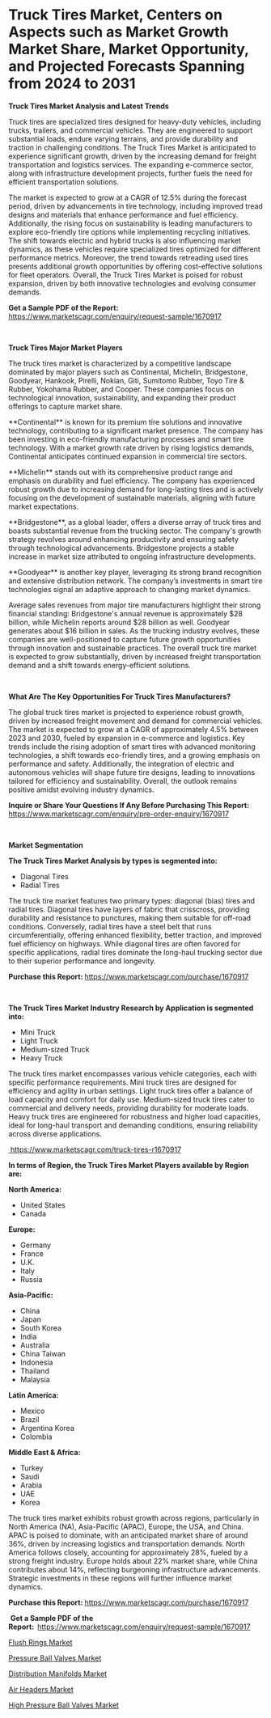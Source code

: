 <p><h1>Truck Tires Market, Centers on Aspects such as Market Growth Market Share, Market Opportunity, and Projected Forecasts Spanning from 2024 to 2031</h1></p><p><strong>Truck Tires Market Analysis and Latest Trends</strong></p>
<p><p>Truck tires are specialized tires designed for heavy-duty vehicles, including trucks, trailers, and commercial vehicles. They are engineered to support substantial loads, endure varying terrains, and provide durability and traction in challenging conditions. The Truck Tires Market is anticipated to experience significant growth, driven by the increasing demand for freight transportation and logistics services. The expanding e-commerce sector, along with infrastructure development projects, further fuels the need for efficient transportation solutions.</p><p>The market is expected to grow at a CAGR of 12.5% during the forecast period, driven by advancements in tire technology, including improved tread designs and materials that enhance performance and fuel efficiency. Additionally, the rising focus on sustainability is leading manufacturers to explore eco-friendly tire options while implementing recycling initiatives. The shift towards electric and hybrid trucks is also influencing market dynamics, as these vehicles require specialized tires optimized for different performance metrics. Moreover, the trend towards retreading used tires presents additional growth opportunities by offering cost-effective solutions for fleet operators. Overall, the Truck Tires Market is poised for robust expansion, driven by both innovative technologies and evolving consumer demands.</p></p>
<p><strong>Get a Sample PDF of the Report:&nbsp;</strong> <a href="https://www.marketscagr.com/enquiry/request-sample/1670917?utm_campaign=1952&utm_medium=2&utm_source=Github&utm_content=ia&utm_term=20122024&utm_id=truck-tires">https://www.marketscagr.com/enquiry/request-sample/1670917</a></p>
<p>&nbsp;</p>
<p><strong>Truck Tires Major Market Players</strong></p>
<p><p>The truck tires market is characterized by a competitive landscape dominated by major players such as Continental, Michelin, Bridgestone, Goodyear, Hankook, Pirelli, Nokian, Giti, Sumitomo Rubber, Toyo Tire & Rubber, Yokohama Rubber, and Cooper. These companies focus on technological innovation, sustainability, and expanding their product offerings to capture market share.</p><p>**Continental** is known for its premium tire solutions and innovative technology, contributing to a significant market presence. The company has been investing in eco-friendly manufacturing processes and smart tire technology. With a market growth rate driven by rising logistics demands, Continental anticipates continued expansion in commercial tire sectors.</p><p>**Michelin** stands out with its comprehensive product range and emphasis on durability and fuel efficiency. The company has experienced robust growth due to increasing demand for long-lasting tires and is actively focusing on the development of sustainable materials, aligning with future market expectations.</p><p>**Bridgestone**, as a global leader, offers a diverse array of truck tires and boasts substantial revenue from the trucking sector. The company's growth strategy revolves around enhancing productivity and ensuring safety through technological advancements. Bridgestone projects a stable increase in market size attributed to ongoing infrastructure developments.</p><p>**Goodyear** is another key player, leveraging its strong brand recognition and extensive distribution network. The company’s investments in smart tire technologies signal an adaptive approach to changing market dynamics.</p><p>Average sales revenues from major tire manufacturers highlight their strong financial standing: Bridgestone's annual revenue is approximately $28 billion, while Michelin reports around $28 billion as well. Goodyear generates about $16 billion in sales. As the trucking industry evolves, these companies are well-positioned to capture future growth opportunities through innovation and sustainable practices. The overall truck tire market is expected to grow substantially, driven by increased freight transportation demand and a shift towards energy-efficient solutions.</p></p>
<p>&nbsp;</p>
<p><strong>What Are The Key Opportunities For Truck Tires Manufacturers?</strong></p>
<p><p>The global truck tires market is projected to experience robust growth, driven by increased freight movement and demand for commercial vehicles. The market is expected to grow at a CAGR of approximately 4.5% between 2023 and 2030, fueled by expansion in e-commerce and logistics. Key trends include the rising adoption of smart tires with advanced monitoring technologies, a shift towards eco-friendly tires, and a growing emphasis on performance and safety. Additionally, the integration of electric and autonomous vehicles will shape future tire designs, leading to innovations tailored for efficiency and sustainability. Overall, the outlook remains positive amidst evolving industry dynamics.</p></p>
<p><strong>Inquire or Share Your Questions If Any Before Purchasing This Report:</strong> <a href="https://www.marketscagr.com/enquiry/pre-order-enquiry/1670917?utm_campaign=1952&utm_medium=2&utm_source=Github&utm_content=ia&utm_term=20122024&utm_id=truck-tires">https://www.marketscagr.com/enquiry/pre-order-enquiry/1670917</a></p>
<p>&nbsp;</p>
<p><strong>Market Segmentation</strong></p>
<p><strong>The Truck Tires Market Analysis by types is segmented into:</strong></p>
<p><ul><li>Diagonal Tires</li><li>Radial Tires</li></ul></p>
<p><p>The truck tire market features two primary types: diagonal (bias) tires and radial tires. Diagonal tires have layers of fabric that crisscross, providing durability and resistance to punctures, making them suitable for off-road conditions. Conversely, radial tires have a steel belt that runs circumferentially, offering enhanced flexibility, better traction, and improved fuel efficiency on highways. While diagonal tires are often favored for specific applications, radial tires dominate the long-haul trucking sector due to their superior performance and longevity.</p></p>
<p><strong>Purchase this Report:&nbsp;</strong><a href="https://www.marketscagr.com/purchase/1670917?utm_campaign=1952&utm_medium=2&utm_source=Github&utm_content=ia&utm_term=20122024&utm_id=truck-tires">https://www.marketscagr.com/purchase/1670917</a></p>
<p>&nbsp;</p>
<p><strong>The Truck Tires Market Industry Research by Application is segmented into:</strong></p>
<p><ul><li>Mini Truck</li><li>Light Truck</li><li>Medium-sized Truck</li><li>Heavy Truck</li></ul></p>
<p><p>The truck tires market encompasses various vehicle categories, each with specific performance requirements. Mini truck tires are designed for efficiency and agility in urban settings. Light truck tires offer a balance of load capacity and comfort for daily use. Medium-sized truck tires cater to commercial and delivery needs, providing durability for moderate loads. Heavy truck tires are engineered for robustness and higher load capacities, ideal for long-haul transport and demanding conditions, ensuring reliability across diverse applications.</p></p>
<p><a href="https://www.marketscagr.com/truck-tires-r1670917?utm_campaign=1952&utm_medium=2&utm_source=Github&utm_content=ia&utm_term=20122024&utm_id=truck-tires">&nbsp;https://www.marketscagr.com/truck-tires-r1670917</a></p>
<p><strong>In terms of Region, the Truck Tires Market Players available by Region are:</strong></p>
<p>
    <p> <strong> North America: </strong>
        <ul>
            <li>United States</li>
            <li>Canada</li>
        </ul>
        </p> 
    <p> <strong> Europe: </strong>
        <ul>
            <li>Germany</li>
            <li>France</li>
            <li>U.K.</li>
            <li>Italy</li>
            <li>Russia</li>
        </ul>
        </p> 
    <p> <strong> Asia-Pacific: </strong>
        <ul>
            <li>China</li>
            <li>Japan</li>
            <li>South Korea</li>
            <li>India</li>
            <li>Australia</li>
            <li>China Taiwan</li>
            <li>Indonesia</li>
            <li>Thailand</li>
            <li>Malaysia</li>
        </ul>
        </p> 
    <p> <strong> Latin America: </strong>
        <ul>
            <li>Mexico</li>
            <li>Brazil</li>
            <li>Argentina Korea</li>
            <li>Colombia</li>
        </ul>
        </p> 
    <p> <strong> Middle East & Africa: </strong>
        <ul>
            <li>Turkey</li>
            <li>Saudi</li>
            <li>Arabia</li>
            <li>UAE</li>
            <li>Korea</li>
        </ul>
    </p>
    </p>
<p><p>The truck tires market exhibits robust growth across regions, particularly in North America (NA), Asia-Pacific (APAC), Europe, the USA, and China. APAC is poised to dominate, with an anticipated market share of around 36%, driven by increasing logistics and transportation demands. North America follows closely, accounting for approximately 28%, fueled by a strong freight industry. Europe holds about 22% market share, while China contributes about 14%, reflecting burgeoning infrastructure advancements. Strategic investments in these regions will further influence market dynamics.</p></p>
<p><strong>Purchase this Report: </strong><a href="https://www.marketscagr.com/purchase/1670917?utm_campaign=1952&utm_medium=2&utm_source=Github&utm_content=ia&utm_term=20122024&utm_id=truck-tires">https://www.marketscagr.com/purchase/1670917</a></p>
<p>&nbsp;<strong>Get a Sample PDF of the Report:&nbsp;&nbsp;</strong><a href="https://www.marketscagr.com/enquiry/request-sample/1670917?utm_campaign=1952&utm_medium=2&utm_source=Github&utm_content=ia&utm_term=20122024&utm_id=truck-tires">https://www.marketscagr.com/enquiry/request-sample/1670917</a></p>
<p><strong></strong></p>
<p><p><a href="https://www.linkedin.com/pulse/value-segmentation-share-andanalysis-flush-rings-market-projecting-uzt5f?utm_campaign=1952&utm_medium=2&utm_source=Github&utm_content=ia&utm_term=20122024&utm_id=truck-tires">Flush Rings Market</a></p><p><a href="https://www.linkedin.com/pulse/pressure-ball-valves-market-growth-overview-industry-trends-ahukf?utm_campaign=1952&utm_medium=2&utm_source=Github&utm_content=ia&utm_term=20122024&utm_id=truck-tires">Pressure Ball Valves Market</a></p><p><a href="https://www.linkedin.com/pulse/analytics-driven-insights-distribution-manifolds-market-revenue-v7sjf?utm_campaign=1952&utm_medium=2&utm_source=Github&utm_content=ia&utm_term=20122024&utm_id=truck-tires">Distribution Manifolds Market</a></p><p><a href="https://www.linkedin.com/pulse/future-outlook-air-headers-market-20242031-cagr-117-resetronomy-hspbf?utm_campaign=1952&utm_medium=2&utm_source=Github&utm_content=ia&utm_term=20122024&utm_id=truck-tires">Air Headers Market</a></p><p><a href="https://www.linkedin.com/pulse/high-pressure-ball-valves-industry-research-covering-multiple-gin7f?utm_campaign=1952&utm_medium=2&utm_source=Github&utm_content=ia&utm_term=20122024&utm_id=truck-tires">High Pressure Ball Valves Market</a></p></p>